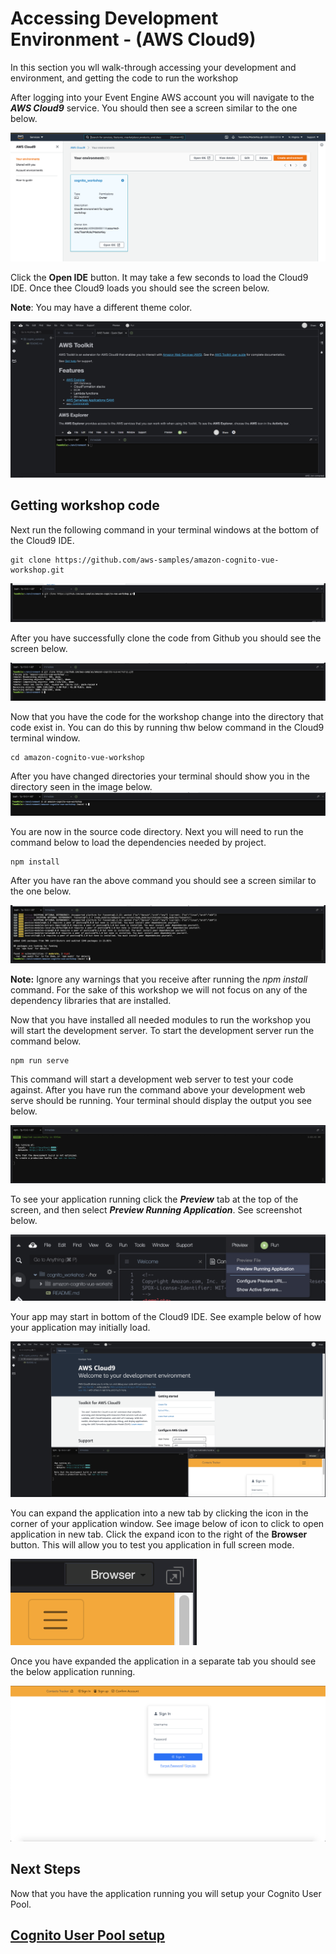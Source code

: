 # Accessing Development Environment - (AWS Cloud9)

In this section you wll walk-through accessing your development and environment, and getting the code to run the workshop

After logging into your Event Engine AWS account you will navigate to the **_AWS Cloud9_** service. You should then see a screen similar to the one below.

![npm run](../docs/images/dev-env-setup/cloud9-1.png)

Click the **Open IDE** button. It may take a few seconds to load the Cloud9 IDE. Once thee Cloud9 loads you should see the screen below.

**Note**: You may have a different theme color.

![npm run](../docs/images/dev-env-setup/cloud9-2.png)

## Getting workshop code

Next run the following command in your terminal windows at the bottom of the Cloud9 IDE.

```shell
git clone https://github.com/aws-samples/amazon-cognito-vue-workshop.git
```

![npm run](../docs/images/dev-env-setup/cloud9-3.png)

After you have successfully clone the code from Github you should see the screen below.

![npm run](../docs/images/dev-env-setup/cloud9-4.png)

Now that you have the code for the workshop change into the directory that code exist in. You can do this by running thw below command in the Cloud9 terminal window.

```shell
cd amazon-cognito-vue-workshop
```

After you have changed directories your terminal should show you in the directory seen in the image below.
![npm run](../docs/images/dev-env-setup/cloud9-5.png)

You are now in the source code directory. Next you will need to run the command below to load the dependencies needed by project.

```shell
npm install
```

After you have ran the above command you should see a screen similar to the one below.

![npm run](../docs/images/dev-env-setup/cloud9-6.png)

**Note:** Ignore any warnings that you receive after running the _npm install_ command. For the sake of this workshop we will not focus on any of the dependency libraries that are installed.

Now that you have installed all needed modules to run the workshop you will start the development server. To start the development server run the command below.

```
npm run serve
```

This command will start a development web server to test your code against. After you have run the command above your development web serve should be running. Your terminal should display the output you see below.

![npm run](../docs/images/dev-env-setup/cloud9-7.png)

To see your application running click the **_Preview_** tab at the top of the screen, and then select **_Preview Running Application_**. See screenshot below.

![npm run](../docs/images/dev-env-setup/cloud9-8.png)

Your app may start in bottom of the Cloud9 IDE. See example below of how your application may initially load.

![npm run](../docs/images/dev-env-setup/cloud9-9.png)

You can expand the application into a new tab by clicking the icon in the corner of your application window. See image below of icon to click to open application in new tab. Click the expand icon to the right of the **Browser** button. This will allow you to test you application in full screen mode.

![npm run](../docs/images/dev-env-setup/cloud9-11.png)

Once you have expanded the application in a separate tab you should see the below application running.

![npm run](../docs/images/dev-env-setup/cloud9-10.png)

## Next Steps

Now that you have the application running you will setup your Cognito User Pool.

## [Cognito User Pool setup](UserPoolSetup.md)
